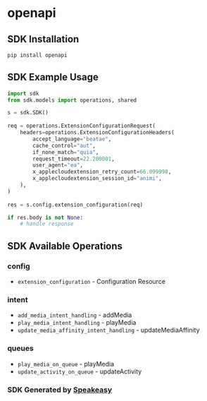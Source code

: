 # openapi

<!-- Start SDK Installation -->
## SDK Installation

```bash
pip install openapi
```
<!-- End SDK Installation -->

## SDK Example Usage
<!-- Start SDK Example Usage -->
```python
import sdk
from sdk.models import operations, shared

s = sdk.SDK()
    
req = operations.ExtensionConfigurationRequest(
    headers=operations.ExtensionConfigurationHeaders(
        accept_language="beatae",
        cache_control="aut",
        if_none_match="quia",
        request_timeout=22.200001,
        user_agent="ea",
        x_applecloudextension_retry_count=66.099998,
        x_applecloudextension_session_id="animi",
    ),
)
    
res = s.config.extension_configuration(req)

if res.body is not None:
    # handle response
```
<!-- End SDK Example Usage -->

<!-- Start SDK Available Operations -->
## SDK Available Operations

### config

* `extension_configuration` - Configuration Resource

### intent

* `add_media_intent_handling` - addMedia
* `play_media_intent_handling` - playMedia
* `update_media_affinity_intent_handling` - updateMediaAffinity

### queues

* `play_media_on_queue` - playMedia
* `update_activity_on_queue` - updateActivity

<!-- End SDK Available Operations -->

### SDK Generated by [Speakeasy](https://docs.speakeasyapi.dev/docs/using-speakeasy/client-sdks)
